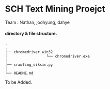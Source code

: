 # SCH Text Mining Proejct 
Team : Nathan, joohyung, dahye

#### directory & file structure.
```
.
.
│── chromedriver_win32  
│                  └── chromedriver.exe  
|  
│── crawling_siksin.py  
|  
└── README.md

```
To be Added.